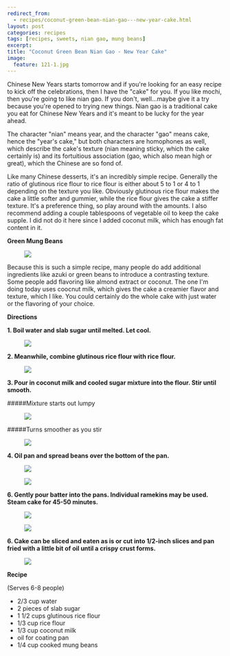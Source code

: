 ---redirect_from:   - recipes/coconut-green-bean-nian-gao---new-year-cake.html
layout: post
categories: recipes
tags: [recipes, sweets, nian gao, mung beans]
excerpt: 
title: "Coconut Green Bean Nian Gao - New Year Cake"
image:
  feature: 121-1.jpg
---

Chinese New Years starts tomorrow and if you're looking for an easy recipe to kick off the celebrations, then I have the "cake" for you.  If you like mochi, then you're going to like nian gao. If you don't, well...maybe give it a try because you're opened to trying new things.  Nian gao is a traditional cake you eat for Chinese New Years and it's meant to be lucky for the year ahead.  

The character "nian" means year, and the character "gao" means  cake, hence the "year's cake," but both characters are homophones as well, which describe the cake's texture (nian meaning sticky, which the cake certainly is) and its fortuitious association (gao, which also mean high or great), which the Chinese are so fond of.  

Like many Chinese desserts, it's an incredibly simple recipe.  Generally the ratio of glutinous rice flour to rice flour is either about 5 to 1 or 4 to 1 depending on the texture you like. Obviously glutinous rice flour makes the cake a little softer and gummier, while the rice flour gives the cake a stiffer texture.  It's a preference thing, so play around with the amounts.  I also recommend adding a couple tablespoons of vegetable oil to keep the cake supple.  I did not do it here since I added coconut milk, which has enough fat content in it.

__Green Mung Beans__

<figure> <img src='/images/121-13.JPG'> </figure>

Because this is such a simple recipe, many people do add additional ingredients like azuki or green beans to introduce a contrasting texture.  Some people add flavoring like almond extract or coconut.  The one I'm doing today uses coocnut milk, which gives the cake a creamier flavor and texture, which I like.  You could certainly do the whole cake with just water or the flavoring of your choice.  

__Directions__

__1. Boil water and slab sugar until melted. Let cool.__

<figure> <img src='/images/121-3.jpg'> </figure>

__2. Meanwhile, combine glutinous rice flour with rice flour.__

<figure> <img src='/images/121-2.jpg'> </figure>

__3. Pour in coconut milk and cooled sugar mixture into the flour. Stir until smooth.__

#####Mixture starts out lumpy
<figure> <img src='/images/121-4.jpg'> </figure>

#####Turns smoother as you stir
<figure> <img src='/images/121-5.jpg'> </figure>

__4. Oil pan and spread beans over the bottom of the pan.__

<figure> <img src='/images/121-6.jpg'> </figure>

<figure> <img src='/images/121-7.jpg'> </figure>

__6. Gently pour batter into the pans.  Individual ramekins may be used. Steam cake for 45-50 minutes.__

<figure> <img src='/images/121-8.jpg'> </figure>

<figure> <img src='/images/121-9.jpg'> </figure>

__6. Cake can be sliced and eaten as is or cut into 1/2-inch slices and pan fried with a little bit of oil until a crispy crust forms.__

<figure> <img src='/images/121-10.jpg'> </figure>

<section class='recipe'>
<p><strong>Recipe</strong></p>

<p>(Serves 6-8 people)</p>

<ul><li>2/3 cup water</li><li>2 pieces of slab sugar</li><li>1 1/2 cups glutinous rice flour</li><li>1/3 cup rice flour</li><li>1/3 cup coconut milk</li><li>oil for coating pan</li><li>1/4 cup cooked mung beans</li></ul></section>